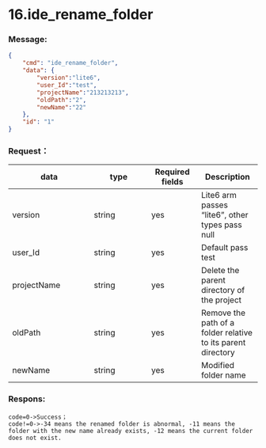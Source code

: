 # 16.ide_rename_folder

 


### Message:  

```json
{
    "cmd": "ide_rename_folder",
    "data": {
        "version":"lite6",
        "user_Id":"test",
        "projectName":"213213213",
        "oldPath":"2",
        "newName":"22"
    },
    "id": "1"
}
```




### Request：    



<table><thead><tr><th width="149">data</th><th width="100">type</th><th width="85">Required fields</th><th>Description</th></tr></thead><tbody><tr><td>version</td><td>string</td><td>yes</td><td>Lite6 arm passes “lite6”, other types pass null</td></tr><tr><td>user_Id</td><td>string</td><td>yes</td><td>Default pass test</td></tr><tr><td>projectName</td><td>string</td><td>yes</td><td>Delete the parent directory of the project</td></tr><tr><td>oldPath</td><td>string</td><td>yes</td><td>Remove the path of a folder relative to its parent directory</td></tr><tr><td>newName</td><td>string</td><td>yes</td><td>Modified folder name</td></tr></tbody></table>



### Respons:     

```
code=0->Success；
code!=0->-34 means the renamed folder is abnormal, -11 means the folder with the new name already exists, -12 means the current folder does not exist.
```



